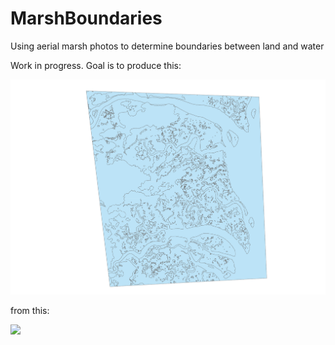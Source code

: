 # MarshBoundaries
Using aerial marsh photos to determine boundaries between land and water

Work in progress. Goal is to produce this:

<img src="plum_boundary.pdf"/>

from this:

<img src="recolor_marsh.pdf"/>
